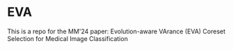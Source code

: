# EVA
This is a repo for the MM'24 paper: Evolution-aware VArance (EVA) Coreset Selection for Medical Image Classification
